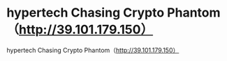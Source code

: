 # hypertech Chasing Crypto Phantom（http://39.101.179.150）

hypertech Chasing Crypto Phantom（http://39.101.179.150）
